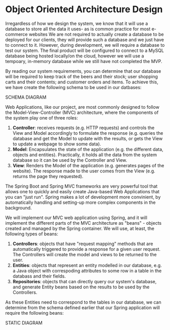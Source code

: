 # Object Oriented Architecture Design

Irregardless of how we design the system, we know that it will use a database to store all the data it uses- as is common practice for most e-commerce websites We are not required to actually create a database to be deployed for our clients, they will provide such a database and we just have to connect to it. However, during development, we will require a database to test our system. The final product will be configured to connect to a MySQL database being hosted locally/on the cloud, however we will use a tempoary, in-memory database while we still have not completed the MVP.

By reading our system requirements, you can determine that our database will be required to keep track of the beers and their stock; user shopping carts and their contents; and customer orders and items. To achieve this, we have create the following schema to be used in our datbases:

SCHEMA DIAGRAM

Web Applications, like our project, are most commonly designed to follow the Model-View-Controller (MVC) architecture, where the components of the system play one of three roles:
1. **Controller**: receives requests (e.g. HTTP requests) and controls the View and Model accordingly to formulate the response (e.g. queries the database and get the Model to update with the results, or gets the View to update a webpage to show some data).
1. **Model**: Encapsulates the state of the application (e.g. the different data, objects and entities). Practically, it holds all the data from the system database so it can be used by the Controller and View.
1. **View**: Renders the Model of the application (e.g. generates pages of the website). The response made to the user comes from the View (e.g. returns the page they requested).

The Spring Boot and Spring MVC frameworks are very powerful tool that allows one to quickly and easily create Java-based Web Applications that you can "just run". Spring makes a lot of development more convinient, by automatically handling and setting-up more complex components in the background.

We will implement our MVC web application using Spring, and it will implement the different parts of the MVC architecture as "beans" - objects created and managed by the Spring container. We will use, at least, the following types of beans:
1. **Controllers**: objects that have "request mapping" methods that are automatically triggered to provide a response for a given user request. The Controllers will create the model and views to be returned to the user.
1. **Entities**: objects that represent an entity modelled in our database, e.g. a Java object with correspoding attributes to some row in a table in the databass and their fields.
1. **Repositories**: objects that can directly query our system's database, and generate Entity beans based on the results to be used by the Controllers.

As these Entities need to correspond to the tables in our database, we can determine from the schema defined earlier that our Spring application will require the following beans:

STATIC DIAGRAM



